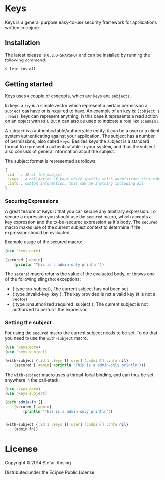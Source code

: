# Keys

Keys is a general purpose easy-to-use security framework for applications written in clojure.

## Installation
The latest release is `0.2.0-SNAPSHOT` and can be installed by running the following command:

    $ lein install

## Getting started
Keys uses a couple of concepts, which are `keys` and `subjects`.

In keys a `key` is a simple vector which represent a certain permission a `subject` can have or is required to have.
An example of an key is: `[:object 1 :read]`, keys can represent anything, in this case it represents a read action on
an object with id 1. But it can also be used to indicate a role like `[:admin]`.

A `subject` is a authenticatable/authorizable entity, it can be a user or a client system authenticating against your
application. The subject has a number of permissions, also called `keys`. Besides keys the subject is a standard format
to represent a authenticatable in your system, and thus the subject also consists of general information about the subject.

The subject format is represented as follows:
```clj
{
 :id   ; ID of the subject
 :keys ; A collection of keys which specify which permissions this subject has
 :info ; Custom information, this can be anything including nil
}
```

### Securing Expressions
A great feature of Keys is that you can secure any arbitrary expression. To secure a expression you should use the
`secured` macro, which accepts a key expression and the to-be-secured expression as it's body. The `secured` macro makes
use of the current subject context to determine if the expression should be evaluated.

Example usage of the secured macro:

```clj
(use 'keys.core)

(secured [:admin]
    (println "This is a admin-only println"))
```

The `secured` macro returns the value of the evaluated body, or throws one of the following slingshot exceptions:

* {:type :no-subject},  The current subject has not been set
* {:type :invalid-key :key <k>}, The key provided is not a valid key (it is not a vector)
* {:type :unauthorized :required <k> :subject <current-subject>}, The current subject is not authorized to perform the expression

### Setting the subject
For using the `secured` macro the current subject needs to be set. To do that you need to use the `with-subject` macro.

```clj
(use 'keys.core)
(use 'keys.subject)

(with-subject {:id 1 :keys [[:user] [:admin]] :info nil}
    (secured [:admin] (println "This is a admin-only println")))
```

The `with-subject` macro uses a thread-local binding, and can thus be set anywhere in the call-stack:

```clj
(use 'keys.core)
(use 'keys.subject)

(defn admin-fn []
    (secured [:admin]
        (println "This is a admin-only println"))


(with-subject {:id 1 :keys [[:user] [:admin]] :info nil}
    (admin-fn))
```

# License

Copyright © 2014 Stefan Ansing

Distributed under the Eclipse Public License.